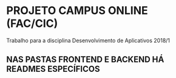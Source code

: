 # PROJETO CAMPUS ONLINE (FAC/CIC)

Trabalho para a disciplina Desenvolvimento de Aplicativos 2018/1

## NAS PASTAS FRONTEND E BACKEND HÁ READMES ESPECÍFICOS